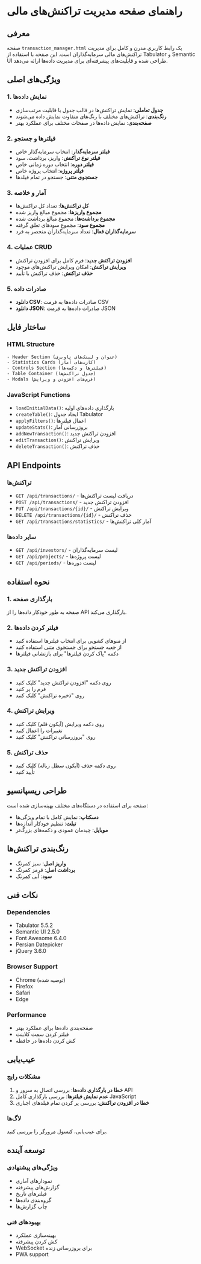 # راهنمای صفحه مدیریت تراکنش‌های مالی

## معرفی
صفحه `transaction_manager.html` یک رابط کاربری مدرن و کامل برای مدیریت تراکنش‌های مالی سرمایه‌گذاران است. این صفحه با استفاده از Tabulator و Semantic UI طراحی شده و قابلیت‌های پیشرفته‌ای برای مدیریت داده‌ها ارائه می‌دهد.

## ویژگی‌های اصلی

### 1. نمایش داده‌ها
- **جدول تعاملی**: نمایش تراکنش‌ها در قالب جدول با قابلیت مرتب‌سازی
- **رنگ‌بندی**: تراکنش‌های مختلف با رنگ‌های متفاوت نمایش داده می‌شوند
- **صفحه‌بندی**: نمایش داده‌ها در صفحات مختلف برای عملکرد بهتر

### 2. فیلترها و جستجو
- **فیلتر سرمایه‌گذار**: انتخاب سرمایه‌گذار خاص
- **فیلتر نوع تراکنش**: واریز، برداشت، سود
- **فیلتر دوره**: انتخاب دوره زمانی خاص
- **فیلتر پروژه**: انتخاب پروژه خاص
- **جستجوی متنی**: جستجو در تمام فیلدها

### 3. آمار و خلاصه
- **کل تراکنش‌ها**: تعداد کل تراکنش‌ها
- **مجموع واریزها**: مجموع مبالغ واریز شده
- **مجموع برداشت‌ها**: مجموع مبالغ برداشت شده
- **مجموع سود**: مجموع سودهای تعلق گرفته
- **سرمایه‌گذاران فعال**: تعداد سرمایه‌گذاران منحصر به فرد

### 4. عملیات CRUD
- **افزودن تراکنش جدید**: فرم کامل برای افزودن تراکنش
- **ویرایش تراکنش**: امکان ویرایش تراکنش‌های موجود
- **حذف تراکنش**: حذف تراکنش با تأیید

### 5. صادرات داده
- **دانلود CSV**: صادرات داده‌ها به فرمت CSV
- **دانلود JSON**: صادرات داده‌ها به فرمت JSON

## ساختار فایل

### HTML Structure
```html
- Header Section (عنوان و لینک‌های ناوبری)
- Statistics Cards (کارت‌های آمار)
- Controls Section (فیلترها و دکمه‌ها)
- Table Container (جدول تراکنش‌ها)
- Modals (فرم‌های افزودن و ویرایش)
```

### JavaScript Functions
- `loadInitialData()`: بارگذاری داده‌های اولیه
- `createTable()`: ایجاد جدول Tabulator
- `applyFilters()`: اعمال فیلترها
- `updateStats()`: بروزرسانی آمار
- `addNewTransaction()`: افزودن تراکنش جدید
- `editTransaction()`: ویرایش تراکنش
- `deleteTransaction()`: حذف تراکنش

## API Endpoints

### تراکنش‌ها
- `GET /api/transactions/` - دریافت لیست تراکنش‌ها
- `POST /api/transactions/` - افزودن تراکنش جدید
- `PUT /api/transactions/{id}/` - ویرایش تراکنش
- `DELETE /api/transactions/{id}/` - حذف تراکنش
- `GET /api/transactions/statistics/` - آمار کلی تراکنش‌ها

### سایر داده‌ها
- `GET /api/investors/` - لیست سرمایه‌گذاران
- `GET /api/projects/` - لیست پروژه‌ها
- `GET /api/periods/` - لیست دوره‌ها

## نحوه استفاده

### 1. بارگذاری صفحه
صفحه به طور خودکار داده‌ها را از API بارگذاری می‌کند.

### 2. فیلتر کردن داده‌ها
- از منوهای کشویی برای انتخاب فیلترها استفاده کنید
- از جعبه جستجو برای جستجوی متنی استفاده کنید
- دکمه "پاک کردن فیلترها" برای بازنشانی فیلترها

### 3. افزودن تراکنش جدید
- روی دکمه "افزودن تراکنش جدید" کلیک کنید
- فرم را پر کنید
- روی "ذخیره تراکنش" کلیک کنید

### 4. ویرایش تراکنش
- روی دکمه ویرایش (آیکون قلم) کلیک کنید
- تغییرات را اعمال کنید
- روی "بروزرسانی تراکنش" کلیک کنید

### 5. حذف تراکنش
- روی دکمه حذف (آیکون سطل زباله) کلیک کنید
- تأیید کنید

## طراحی ریسپانسیو

صفحه برای استفاده در دستگاه‌های مختلف بهینه‌سازی شده است:
- **دسکتاپ**: نمایش کامل با تمام ویژگی‌ها
- **تبلت**: تنظیم خودکار اندازه‌ها
- **موبایل**: چیدمان عمودی و دکمه‌های بزرگ‌تر

## رنگ‌بندی تراکنش‌ها

- **واریز اصل**: سبز کمرنگ
- **برداشت اصل**: قرمز کمرنگ  
- **سود**: آبی کمرنگ

## نکات فنی

### Dependencies
- Tabulator 5.5.2
- Semantic UI 2.5.0
- Font Awesome 6.4.0
- Persian Datepicker
- jQuery 3.6.0

### Browser Support
- Chrome (توصیه شده)
- Firefox
- Safari
- Edge

### Performance
- صفحه‌بندی داده‌ها برای عملکرد بهتر
- فیلتر کردن سمت کلاینت
- کش کردن داده‌ها در حافظه

## عیب‌یابی

### مشکلات رایج
1. **خطا در بارگذاری داده‌ها**: بررسی اتصال به سرور و API
2. **عدم نمایش فیلترها**: بررسی بارگذاری کامل JavaScript
3. **خطا در افزودن تراکنش**: بررسی پر کردن تمام فیلدهای اجباری

### لاگ‌ها
برای عیب‌یابی، کنسول مرورگر را بررسی کنید.

## توسعه آینده

### ویژگی‌های پیشنهادی
- نمودارهای آماری
- گزارش‌های پیشرفته
- فیلترهای تاریخ
- گروه‌بندی داده‌ها
- چاپ گزارش‌ها

### بهبودهای فنی
- بهینه‌سازی عملکرد
- کش کردن پیشرفته
- WebSocket برای بروزرسانی زنده
- PWA support
